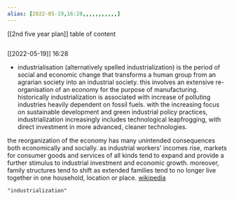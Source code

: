```yaml
---
alias: [2022-05-19,16:28,,,,,,,,,,,]
---
```

[[2nd five year plan]]
table of content
```toc
```

[[2022-05-19]] 16:28
- industrialisation (alternatively spelled industrialization) is the period of social and economic change that transforms a human group from an agrarian society into an industrial society. this involves an extensive re-organisation of an economy for the purpose of manufacturing. historically industrialization is associated with increase of polluting industries heavily dependent on fossil fuels. with the increasing focus on sustainable development and green industrial policy practices, industrialization increasingly includes technological leapfrogging, with direct investment in more advanced, cleaner technologies.

the reorganization of the economy has many unintended consequences both economically and socially. as industrial workers' incomes rise, markets for consumer goods and services of all kinds tend to expand and provide a further stimulus to industrial investment and economic growth.  moreover, family structures tend to shift as extended families tend to no longer live together in one household, location or place.
[wikipedia](https://en.wikipedia.org/wiki/industrialisation)
```query
"industrialization"
```